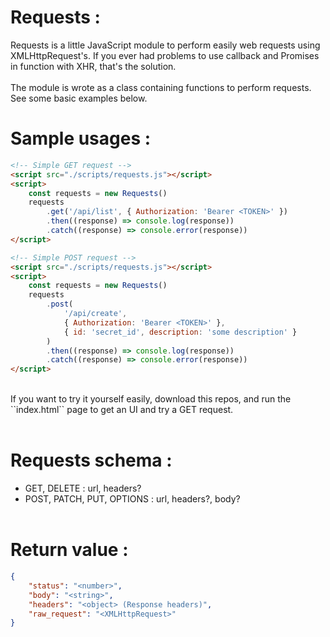 # Requests :
Requests is a little JavaScript module to perform easily web requests using XMLHttpRequest's. If you ever had problems to use callback and Promises in function with XHR, that's the solution.
<br><br>
The module is wrote as a class containing functions to perform requests. See some basic examples below.

# Sample usages :
```html
<!-- Simple GET request -->
<script src="./scripts/requests.js"></script>
<script>
    const requests = new Requests()
    requests
        .get('/api/list', { Authorization: 'Bearer <TOKEN>' })
        .then((response) => console.log(response))
        .catch((response) => console.error(response))
</script>
```

```html
<!-- Simple POST request -->
<script src="./scripts/requests.js"></script>
<script>
    const requests = new Requests()
    requests
        .post(
            '/api/create',
            { Authorization: 'Bearer <TOKEN>' },
            { id: 'secret_id', description: 'some description' }
        )
        .then((response) => console.log(response))
        .catch((response) => console.error(response))
</script>
```
<br>
If you want to try it yourself easily, download this repos, and run the ``index.html`` page to get an UI and try a GET request.
<br><br>

# Requests schema :
- GET, DELETE : url, headers?
- POST, PATCH, PUT, OPTIONS : url, headers?, body?
<br><br>

# Return value :
```json
{
    "status": "<number>",
    "body": "<string>",
    "headers": "<object> (Response headers)",
    "raw_request": "<XMLHttpRequest>"
}
```
